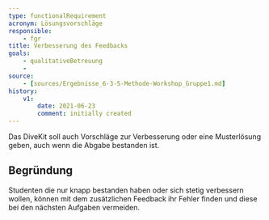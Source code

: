 ```yaml
---
type: functionalRequirement
acronym: Lösungsvorschläge
responsible: 
    - fgr
title: Verbesserung des Feedbacks 
goals: 
    - qualitativeBetreuung
    -
source:
    - [sources/Ergebnisse_6-3-5-Methode-Workshop_Gruppe1.md]
history:
    v1:
        date: 2021-06-23
        comment: initially created
---
```


Das DiveKit soll auch Vorschläge zur Verbesserung oder eine Musterlösung geben, auch wenn die Abgabe bestanden ist.

## Begründung

Studenten die nur knapp bestanden haben oder sich stetig verbessern wollen, können mit dem zusätzlichen Feedback ihr Fehler finden und  diese bei den 
nächsten Aufgaben vermeiden.
